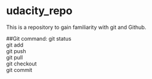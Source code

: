 # udacity_repo
This is a repository to gain familiarity with git and Github. 

##Git command:
git status  
git add  
git push  
git pull  
git checkout  
git commit  
